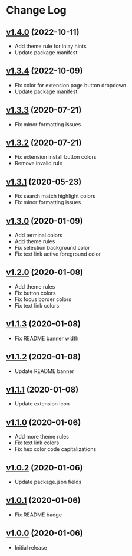 # Change Log

<a name="v1.4.0"></a>

## [v1.4.0](https://github.com/rmjordas/secunda/compare/v1.3.4...v1.4.0) (2022-10-11)

- Add theme rule for inlay hints
- Update package manifest

<a name="v1.3.4"></a>

## [v1.3.4](https://github.com/rmjordas/secunda/compare/v1.3.3...v1.3.4) (2022-10-09)

- Fix color for extension page button dropdown
- Update package manifest

<a name="v1.3.3"></a>

## [v1.3.3](https://github.com/rmjordas/secunda/compare/v1.3.2...v1.3.3) (2020-07-21)

- Fix minor formatting issues

<a name="v1.3.2"></a>

## [v1.3.2](https://github.com/rmjordas/secunda/compare/v1.3.1...v1.3.2) (2020-07-21)

- Fix extension install button colors
- Remove invalid rule

<a name="v1.3.1"></a>

## [v1.3.1](https://github.com/rmjordas/secunda/compare/v1.3.0...v1.3.1) (2020-05-23)

- Fix search match highlight colors
- Fix minor formatting issues

<a name="v1.3.0"></a>

## [v1.3.0](https://github.com/rmjordas/secunda/compare/v1.2.0...v1.3.0) (2020-01-09)

- Add terminal colors
- Add theme rules
- Fix selection background color
- Fix text link active foreground color

<a name="v1.2.0"></a>

## [v1.2.0](https://github.com/rmjordas/secunda/compare/v1.1.3...v1.2.0) (2020-01-08)

- Add theme rules
- Fix button colors
- Fix focus border colors
- Fix text link colors

<a name="v1.1.3"></a>

## [v1.1.3](https://github.com/rmjordas/secunda/compare/v1.1.2...v1.1.3) (2020-01-08)

- Fix README banner width

<a name="v1.1.2"></a>

## [v1.1.2](https://github.com/rmjordas/secunda/compare/v1.1.1...v1.1.2) (2020-01-08)

- Update README banner

<a name="v1.1.1"></a>

## [v1.1.1](https://github.com/rmjordas/secunda/compare/v1.1.0...v1.1.1) (2020-01-08)

- Update extension icon

<a name="v1.1.0"></a>

## [v1.1.0](https://github.com/rmjordas/secunda/compare/v1.0.2...v1.1.0) (2020-01-06)

- Add more theme rules
- Fix text link colors
- Fix hex color code capitalizations

<a name="v1.0.2"></a>

## [v1.0.2](https://github.com/rmjordas/secunda/compare/v1.0.1...v1.0.2) (2020-01-06)

- Update package.json fields

<a name="v1.0.1"></a>

## [v1.0.1](https://github.com/rmjordas/secunda/compare/v1.0.0...v1.0.1) (2020-01-06)

- Fix README badge

<a name="v1.0.0"></a>

## [v1.0.0](https://github.com/rmjordas/secunda/tree/v1.0.0) (2020-01-06)

- Initial release
